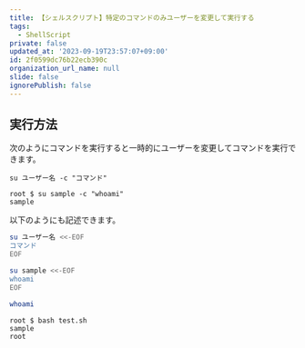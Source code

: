```yaml
---
title: 【シェルスクリプト】特定のコマンドのみユーザーを変更して実行する
tags:
  - ShellScript
private: false
updated_at: '2023-09-19T23:57:07+09:00'
id: 2f0599dc76b22ecb390c
organization_url_name: null
slide: false
ignorePublish: false
---
```

## 実行方法

次のようにコマンドを実行すると一時的にユーザーを変更してコマンドを実行できます。  

```terminal
su ユーザー名 -c "コマンド"
```

```terminal
root $ su sample -c "whoami"
sample
```

以下のようにも記述できます。  

```zsh
su ユーザー名 <<-EOF
コマンド
EOF
```

```test.sh
su sample <<-EOF
whoami
EOF

whoami

```

```terminal
root $ bash test.sh
sample
root
```
